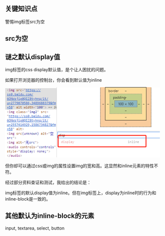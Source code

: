 ## 关键知识点
警惕img标签src为空
## src为空

## 谜之默认display值
img标签的css display默认值，是个让人困扰的问题。

如果打开浏览器的控制台，你会看到默认值为inline

![img display](../img/img_display.png)

但你却可以通过css或img的属性设置img的宽和高。这显然和inline元素的特性不符。

经过部分资料查证和测试，我给出的结论是：

img标签的默认display值为inline。但在img标签上，display为inline时的行为和inline-block是一致的。

## 其他默认为inline-block的元素
input, textarea, select, button